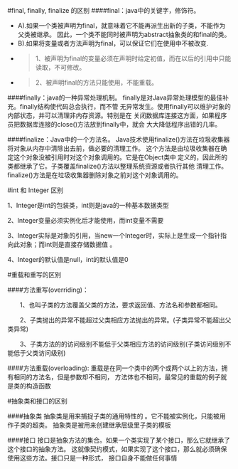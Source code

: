 #final, finally, finalize 的区别
####final：java中的关键字，修饰符。
* A).如果一个类被声明为final，就意味着它不能再派生出新的子类，不能作为父类被继承。
因此，一个类不能同时被声明为abstract抽象类的和final的类。
* B).如果将变量或者方法声明为final，可以保证它们在使用中不被改变.
* >1、被声明为final的变量必须在声明时给定初值，而在以后的引用中只能读取，不可修改。 
* >2、被声明final的方法只能使用，不能重载。

####finally：java的一种异常处理机制。
finally是对Java异常处理模型的最佳补充。finally结构使代码总会执行，而不管
无异常发生。使用finally可以维护对象的内部状态，并可以清理非内存资源。特别是在
关闭数据库连接这方面，如果程序员把数据库连接的close()方法放到finally中，就会
大大降低程序出错的几率。

####finalize：Java中的一个方法名。
Java技术使用finalize()方法在垃圾收集器将对象从内存中清除出去前，做必要的清理工作。
这个方法是由垃圾收集器在确定这个对象没被引用时对这个对象调用的。它是在Object类中
定义的，因此所的类都继承了它。子类覆盖finalize()方法以整理系统资源或者执行其他
清理工作。finalize()方法是在垃圾收集器删除对象之前对这个对象调用的。

#int 和 Integer 区别

1、Integer是int的包装类，int则是java的一种基本数据类型 

2、Integer变量必须实例化后才能使用，而int变量不需要 
  
3、Integer实际是对象的引用，当new一个Integer时，实际上是生成一个指针指向此对象；而int则是直接存储数据值 。
  
4、Integer的默认值是null，int的默认值是0

#重载和重写的区别

####方法重写(overriding)：

　　1、也叫子类的方法覆盖父类的方法，要求返回值、方法名和参数都相同。

　　2、子类抛出的异常不能超过父类相应方法抛出的异常。(子类异常不能超出父类异常)

　　3、子类方法的的访问级别不能低于父类相应方法的访问级别(子类访问级别不能低于父类访问级别)

####方法重载(overloading):
重载是在同一个类中的两个或两个以上的方法，拥有相同的方法名，但是参数却不相同，
方法体也不相同，最常见的重载的例子就是类的构造函数

#抽象类和接口的区别

####抽象类
抽象类是用来捕捉子类的通用特性的 。它不能被实例化，只能被用作子类的超类。
抽象类是被用来创建继承层级里子类的模板

####接口
接口是抽象方法的集合。如果一个类实现了某个接口，那么它就继承了这个接口的抽象方法。
这就像契约模式，如果实现了这个接口，那么就必须确保使用这些方法。接口只是一种形式，
接口自身不能做任何事情
